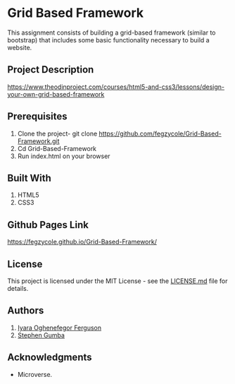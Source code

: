 # Grid Based Framework

This assignment consists of building a grid-based framework (similar to bootstrap) that includes some basic functionality necessary to build a website.

## Project Description

<https://www.theodinproject.com/courses/html5-and-css3/lessons/design-your-own-grid-based-framework>

## Prerequisites

1. Clone the project- git clone <https://github.com/fegzycole/Grid-Based-Framework.git>
2. Cd Grid-Based-Framework
3. Run index.html on your browser

## Built With

1. HTML5
2. CSS3

## Github Pages Link

<https://fegzycole.github.io/Grid-Based-Framework/>

## License

This project is licensed under the MIT License - see the [LICENSE.md](LICENSE.md) file for details.

## Authors

1. [Iyara Oghenefegor Ferguson](https://github.com/fegzycole)
2. [Stephen Gumba](https://github.com/bafiam)

## Acknowledgments

* Microverse.
